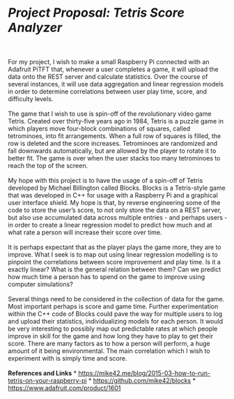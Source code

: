   *<h1>Project Proposal: Tetris Score Analyzer</h1>*
  <br></br>
  For my project, I wish to make a small Raspberry Pi connected with an Adafruit PiTFT that, whenever a user completes a game, it will upload the data onto the REST server and calculate statistics. Over the course of several instances, it will use data aggregation and linear regression models in order to determine correlations between user play time, score, and difficulty levels.
  <br></br>
	The game that I wish to use is spin-off of the revolutionary video game Tetris. Created over thirty-five years ago in 1984, Tetris is a puzzle game in which players move four-block combinations of squares, called tetrominoes, into fit arrangements. When a full row of squares is filled, the row is deleted and the score increases. Tetrominoes are randomized and fall downwards automatically, but are allowed by the player to rotate it to better fit. The game is over when the user stacks too many tetrominoes to reach the top of the screen.
    <br></br>
	My hope with this project is to have the usage of a spin-off of Tetris developed by Michael Billington called Blocks. Blocks is a Tetris-style game that was developed in C++ for usage with a Raspberry Pi and a graphical user interface shield. My hope is that, by reverse engineering some of the code to store the user’s score, to not only store the data on a REST server, but also use accumulated data across multiple entries - and perhaps users - in order to create a linear regression model to predict how much and at what rate a person will increase their score over time.
    <br></br>
	It is perhaps expectant that as the player plays the game more, they are to improve. What I seek is to map out using linear regression modelling is to pinpoint the correlations between score improvement and play time. Is it a exactly linear? What is the general relation between them? Can we predict how much time a person has to spend on the game to improve using computer simulations? 
    <br></br>
	Several things need to be considered in the collection of data for the game. Most important perhaps is score and game time. Further experimentation within the C++ code of Blocks could pave the way for multiple users to log  and upload their statistics, individualizing models for each person. It would be very interesting to possibly map out predictable rates at which people improve in skill for the game and how long they have to play to get their score. There are many factors as to how a person will perform, a huge amount of it being environmental. The main correlation which I wish to experiment with is simply time and score.
    <br></br>
    **References and Links**
    * https://mike42.me/blog/2015-03-how-to-run-tetris-on-your-raspberry-pi
    * https://github.com/mike42/blocks
    * https://www.adafruit.com/product/1601
